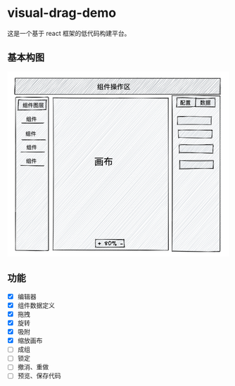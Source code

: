 # visual-drag-demo

这是一个基于 react 框架的低代码构建平台。

## 基本构图

![布局图](./layout.png)

## 功能

- [x] 编辑器
- [x] 组件数据定义
- [x] 拖拽
- [x] 旋转
- [x] 吸附
- [x] 缩放画布
- [ ] 成组
- [ ] 锁定
- [ ] 撤消、重做
- [ ] 预览、保存代码
